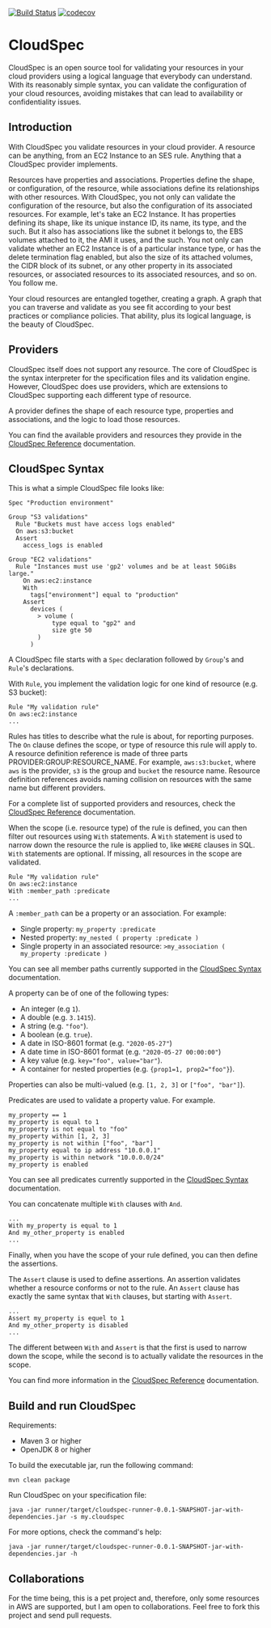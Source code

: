 [![Build Status](https://travis-ci.com/efoncubierta/cloudspec.svg?branch=master)](https://travis-ci.com/efoncubierta/cloudspec)
[![codecov](https://codecov.io/gh/efoncubierta/cloudspec/branch/master/graph/badge.svg)](https://codecov.io/gh/efoncubierta/cloudspec)

# CloudSpec

CloudSpec is an open source tool for validating your resources in your cloud providers using a logical language that
everybody can understand. With its reasonably simple syntax, you can validate the configuration of your cloud resources,
avoiding mistakes that can lead to availability or confidentiality issues.

## Introduction

With CloudSpec you validate resources in your cloud provider. A resource can be anything, from an EC2 Instance to an SES
rule. Anything that a CloudSpec provider implements.

Resources have properties and associations. Properties define the shape, or configuration, of the resource, while
associations define its relationships with other resources. With CloudSpec, you not only can validate the configuration
of the resource, but also the configuration of its associated resources. For example, let's take an EC2 Instance. It has
properties defining its shape, like its unique instance ID, its name, its type, and the such. But it also has
associations like the subnet it belongs to, the EBS volumes attached to it, the AMI it uses, and the such. You not only
can validate whether an EC2 Instance is of a particular instance type, or has the delete termination flag enabled, but
also the size of its attached volumes, the CIDR block of its subnet, or any other property in its associated resources,
or associated resources to its associated resources, and so on. You follow me.

Your cloud resources are entangled together, creating a graph. A graph that you can traverse and validate as you see fit
according to your best practices or compliance policies. That ability, plus its logical language, is the beauty of
CloudSpec.
 
## Providers

CloudSpec itself does not support any resource. The core of CloudSpec is the syntax interpreter for the specification
files and its validation engine. However, CloudSpec does use providers, which are extensions to CloudSpec supporting
each different type of resource.

A provider defines the shape of each resource type, properties and associations, and the logic to load those resources.

You can find the available providers and resources they provide in the [CloudSpec Reference](/doc/index.md) documentation.

## CloudSpec Syntax

This is what a simple CloudSpec file looks like:

```
Spec "Production environment"

Group "S3 validations"
  Rule "Buckets must have access logs enabled"
  On aws:s3:bucket
  Assert
    access_logs is enabled

Group "EC2 validations"
  Rule "Instances must use 'gp2' volumes and be at least 50GiBs large."
    On aws:ec2:instance
    With
      tags["environment"] equal to "production"
    Assert
      devices (
        > volume (
            type equal to "gp2" and
            size gte 50
        )
      )
```

A CloudSpec file starts with a `Spec` declaration followed by `Group`'s and `Rule`'s declarations.

With `Rule`, you implement the validation logic for one kind of resource (e.g. S3 bucket):

```
Rule "My validation rule"
On aws:ec2:instance
...
```

Rules has titles to describe what the rule is about, for reporting purposes. The `On` clause defines the scope, or
type of resource this rule will apply to. A resource definition reference is made of three parts
PROVIDER:GROUP:RESOURCE_NAME. For example, `aws:s3:bucket`, where `aws` is the provider, `s3` is the group and `bucket`
the resource name. Resource definition references avoids naming collision on resources with the same name but different
providers.

For a complete list of supported providers and resources, check the [CloudSpec Reference](/doc/index.md) documentation.

When the scope (i.e. resource type) of the rule is defined, you can then filter out resources using `With` statements.
A `With` statement is used to narrow down the resource the rule is applied to, like `WHERE` clauses in SQL. `With`
statements are optional. If missing, all resources in the scope are validated.

```
Rule "My validation rule"
On aws:ec2:instance
With :member_path :predicate
...
```

A `:member_path` can be a property or an association. For example:

- Single property: `my_property :predicate`
- Nested property: `my_nested ( property :predicate )`
- Single property in an associated resource: `>my_association ( my_property :predicate )`

You can see all member paths currently supported in the [CloudSpec Syntax](/doc/syntax.md#members-paths) documentation.

A property can be of one of the following types:

- An integer (e.g `1`).
- A double (e.g. `3.1415`).
- A string (e.g. `"foo"`).
- A boolean (e.g. `true`).
- A date in ISO-8601 format (e.g. `"2020-05-27"`)
- A date time in ISO-8601 format (e.g. `"2020-05-27 00:00:00"`)
- A key value (e.g. `key="foo", value="bar"`).
- A container for nested properties (e.g. `{prop1=1, prop2="foo"}`).

Properties can also be multi-valued (e.g. `[1, 2, 3]` or `["foo", "bar"]`).

Predicates are used to validate a property value. For example.

```
my_property == 1
my_property is equal to 1
my_property is not equal to "foo"
my_property within [1, 2, 3]
my_property is not within ["foo", "bar"]
my_property equal to ip address "10.0.0.1"
my_property is within network "10.0.0.0/24"
my_property is enabled
```

You can see all predicates currently supported in the [CloudSpec Syntax](/doc/syntax.md#predicates) documentation.

You can concatenate multiple `With` clauses with `And`.

```
...
With my_property is equal to 1
And my_other_property is enabled
...
```
 
Finally, when you have the scope of your rule defined, you can then define the assertions.

The `Assert` clause is used to define assertions. An assertion validates whether a resource conforms or not to the rule.
An `Assert` clause has exactly the same syntax that `With` clauses, but starting with `Assert`.

```
...
Assert my_property is equel to 1
And my_other_property is disabled
...
```

The different between `With` and `Assert` is that the first is used to narrow down the scope, while the second is to
actually validate the resources in the scope.

You can find more information in the [CloudSpec Reference](/doc/index.md) documentation.

## Build and run CloudSpec

Requirements:

- Maven 3 or higher
- OpenJDK 8 or higher

To build the executable jar, run the following command:

```$bash
mvn clean package
```

Run CloudSpec on your specification file:

```
java -jar runner/target/cloudspec-runner-0.0.1-SNAPSHOT-jar-with-dependencies.jar -s my.cloudspec
```

For more options, check the command's help:

```$bash
java -jar runner/target/cloudspec-runner-0.0.1-SNAPSHOT-jar-with-dependencies.jar -h
```

## Collaborations

For the time being, this is a pet project and, therefore, only some resources in AWS are supported, but I am open to
collaborations. Feel free to fork this project and send pull requests.